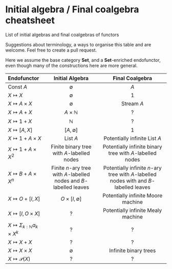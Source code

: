 # Initial algebra / Final coalgebra cheatsheet
List of initial algebras and final coalgebras of functors


Suggestions about terminology, a ways to organise this table and are welcome. Feel free to create a pull request.

Here we assume the base category $\mathbf{Set}$, and a $\mathbf{Set}$-enriched endofunctor, even though many of the constructions here are more general.


| Endofunctor                     | Initial Algebra        | Final Coalgebra               |
| :------------               | :------------:         |:---------------:              |
| $\text{Const } A$           | $\emptyset$            | $A$                           |
| $X \mapsto X$               | $\emptyset$            | $1$                           |
| $X \mapsto A\times X$       | $\emptyset$            | $\text{Stream } A$            |
| $X \mapsto A + X$           | $A \times \mathbb{N}$  | ?                             |
| $X \mapsto 1 + X$           | $\mathbb{N}$           | ?                             |
| $X \mapsto [A, X]$           | $[A, \emptyset]$      | 1                             |
| $X \mapsto 1 + A \times X$           | List $A$      | Potentially infinite List $A$ |
| $X \mapsto 1 + A \times X^2$           | Finite binary tree with $A$-labelled nodes  | Potentially infinite binary tree with $A$-labelled nodes |
| $X \mapsto B + A \times X^n$           | Finite $n$-ary tree with $A$-labelled nodes and $B$-labelled leaves | Potentially infinite $n$-ary tree with $A$-labelled nodes with and $B$-labelled leaves|
| $X \mapsto O + [I, X]$           | $O \times [I, \emptyset ]$ | Potentially infinite Moore machine |
| $X \mapsto [I, O \times X]$           | ? | Potentially infinite Mealy machine |
| $X \mapsto \Sigma_{k : \mathbb{N}} a_k \times X^k$           | ? | ? |
| $X \mapsto X + X$           | ? | ? |
| $X \mapsto X \times X$           | $\emptyset$ | Infinite binary trees |
| $X \mapsto \mathcal{P}(X)$            | ? | ? |

